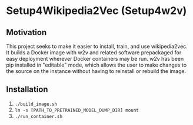 # Setup4Wikipedia2Vec (Setup4w2v)

## Motivation

This project seeks to make it easier to install, train, and use wikipedia2vec. It builds a Docker image with w2v and
related software prepackaged for easy deployment wherever Docker containers may be run. w2v has been pip installed in
"editable" mode, which allows the user to make changes to the source on the instance without having to reinstall or
rebuild the image.

## Installation

1. `./build_image.sh`
2. `ln -s [PATH_TO_PRETRAINED_MODEL_DUMP_DIR] mount`
3. `./run_container.sh`
